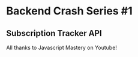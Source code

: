 # Backend Crash Series #1
## Subscription Tracker API

All thanks to Javascript Mastery on Youtube!
